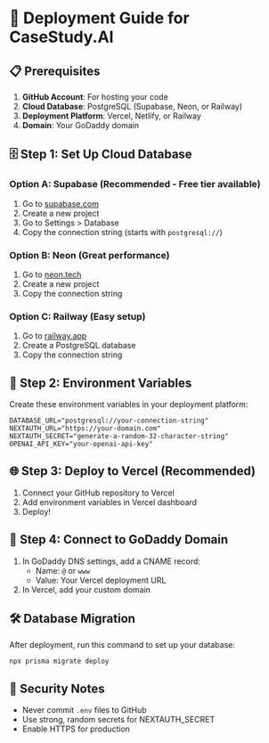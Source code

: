 # 🚀 Deployment Guide for CaseStudy.AI

## 📋 Prerequisites

1. **GitHub Account**: For hosting your code
2. **Cloud Database**: PostgreSQL (Supabase, Neon, or Railway)
3. **Deployment Platform**: Vercel, Netlify, or Railway
4. **Domain**: Your GoDaddy domain

## 🗄️ Step 1: Set Up Cloud Database

### Option A: Supabase (Recommended - Free tier available)

1. Go to [supabase.com](https://supabase.com)
2. Create a new project
3. Go to Settings > Database
4. Copy the connection string (starts with `postgresql://`)

### Option B: Neon (Great performance)

1. Go to [neon.tech](https://neon.tech)
2. Create a new project
3. Copy the connection string

### Option C: Railway (Easy setup)

1. Go to [railway.app](https://railway.app)
2. Create a PostgreSQL database
3. Copy the connection string

## 🔧 Step 2: Environment Variables

Create these environment variables in your deployment platform:

```env
DATABASE_URL="postgresql://your-connection-string"
NEXTAUTH_URL="https://your-domain.com"
NEXTAUTH_SECRET="generate-a-random-32-character-string"
OPENAI_API_KEY="your-openai-api-key"
```

## 🌐 Step 3: Deploy to Vercel (Recommended)

1. Connect your GitHub repository to Vercel
2. Add environment variables in Vercel dashboard
3. Deploy!

## 🔗 Step 4: Connect to GoDaddy Domain

1. In GoDaddy DNS settings, add a CNAME record:
   - Name: `@` or `www`
   - Value: Your Vercel deployment URL
2. In Vercel, add your custom domain

## 🛠️ Database Migration

After deployment, run this command to set up your database:

```bash
npx prisma migrate deploy
```

## 🔐 Security Notes

- Never commit `.env` files to GitHub
- Use strong, random secrets for NEXTAUTH_SECRET
- Enable HTTPS for production
